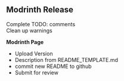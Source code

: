 ## Modrinth Release
Complete TODO: comments<br>
Clean up warnings<br>

**Modrinth Page**
- Upload Version
- Description from README_TEMPLATE.md
- commit new README to github
- Submit for review